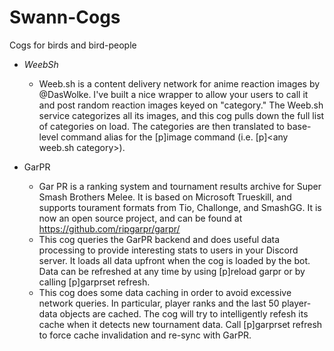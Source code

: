 # Swann-Cogs
Cogs for birds and bird-people

* *WeebSh*
    * Weeb.sh is a content delivery network for anime reaction images by @DasWolke. I've built a nice wrapper to allow your users to call it and post random reaction images keyed on "category." The Weeb.sh service categorizes all its images, and this cog pulls down the full list of categories on load. The categories are then translated to base-level command alias for the [p]image command (i.e. [p]\<any weeb.sh category>).

* GarPR
    * Gar PR is a ranking system and tournament results archive for Super Smash Brothers Melee. It is based on Microsoft Trueskill, and supports tourament formats from Tio, Challonge, and SmashGG. It is now an open source project, and can be found at https://github.com/ripgarpr/garpr/
    * This cog queries the GarPR backend and does useful data processing to provide interesting stats to users in your Discord server. It loads all data upfront when the cog is loaded by the bot. Data can be refreshed at any time by using [p]reload garpr or by calling [p]garprset refresh.
    * This cog does some data caching in order to avoid excessive network queries. In particular, player ranks and the last 50 player-data objects are cached. The cog will try to intelligently refesh its cache when it detects new tournament data. Call [p]garprset refresh to force cache invalidation and re-sync with GarPR.
